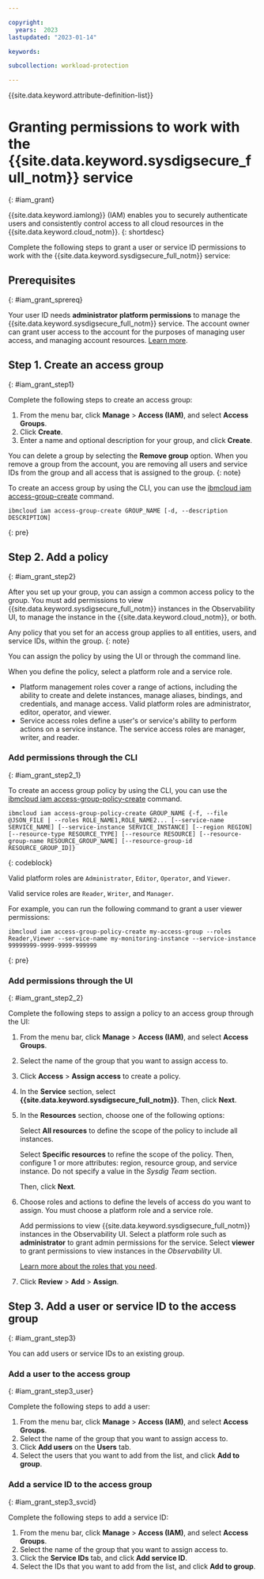 ```yaml
---

copyright:
  years:  2023
lastupdated: "2023-01-14"

keywords:

subcollection: workload-protection

---
```


{{site.data.keyword.attribute-definition-list}}


# Granting permissions to work with the {{site.data.keyword.sysdigsecure_full_notm}} service
{: #iam_grant}

{{site.data.keyword.iamlong}} (IAM) enables you to securely authenticate users and consistently control access to all cloud resources in the {{site.data.keyword.cloud_notm}}.
{: shortdesc}

Complete the following steps to grant a user or service ID permissions to work with the {{site.data.keyword.sysdigsecure_full_notm}} service:

## Prerequisites
{: #iam_grant_sprereq}

Your user ID needs **administrator platform permissions** to manage the {{site.data.keyword.sysdigsecure_full_notm}} service. The account owner can grant user access to the account for the purposes of managing user access, and managing account resources. [Learn more](/docs/account?topic=account-userroles).


## Step 1. Create an access group
{: #iam_grant_step1}

Complete the following steps to create an access group:

1. From the menu bar, click **Manage** &gt; **Access (IAM)**, and select **Access Groups**.
2. Click **Create**.
3. Enter a name and optional description for your group, and click **Create**.

You can delete a group by selecting the **Remove group** option. When you remove a group from the account, you are removing all users and service IDs from the group and all access that is assigned to the group.
{: note}

To create an access group by using the CLI, you can use the [ibmcloud iam access-group-create](/docs/cli?topic=cli-ibmcloud_commands_iam#ibmcloud_iam_access_group_create) command.

```text
ibmcloud iam access-group-create GROUP_NAME [-d, --description DESCRIPTION]
```
{: pre}



## Step 2. Add a policy
{: #iam_grant_step2}

After you set up your group, you can assign a common access policy to the group. You must add permissions to view {{site.data.keyword.sysdigsecure_full_notm}} instances in the Observability UI, to manage the instance in the {{site.data.keyword.cloud_notm}}, or both.

Any policy that you set for an access group applies to all entities, users, and service IDs, within the group.
{: note}

You can assign the policy by using the UI or through the command line.

When you define the policy, select a platform role and a service role.
- Platform management roles cover a range of actions, including the ability to create and delete instances, manage aliases, bindings, and credentials, and manage access. Valid platform roles are administrator, editor, operator, and viewer.
- Service access roles define a user's or service's ability to perform actions on a service instance. The service access roles are manager, writer, and reader.



### Add permissions through the CLI
{: #iam_grant_step2_1}

To create an access group policy by using the CLI, you can use the [ibmcloud iam access-group-policy-create](/docs/cli?topic=cli-ibmcloud_commands_iam#ibmcloud_iam_access_group_policy_create) command.

```text
ibmcloud iam access-group-policy-create GROUP_NAME {-f, --file @JSON_FILE | --roles ROLE_NAME1,ROLE_NAME2... [--service-name SERVICE_NAME] [--service-instance SERVICE_INSTANCE] [--region REGION] [--resource-type RESOURCE_TYPE] [--resource RESOURCE] [--resource-group-name RESOURCE_GROUP_NAME] [--resource-group-id RESOURCE_GROUP_ID]}
```
{: codeblock}

Valid platform roles are `Administrator`, `Editor`, `Operator`, and `Viewer`.

Valid service roles are `Reader`, `Writer`, and `Manager`.

For example, you can run the following command to grant a user viewer permissions:

```text
ibmcloud iam access-group-policy-create my-access-group --roles Reader,Viewer --service-name my-monitoring-instance --service-instance 99999999-9999-9999-999999
```
{: pre}


### Add permissions through the UI
{: #iam_grant_step2_2}

Complete the following steps to assign a policy to an access group through the UI:

1. From the menu bar, click **Manage** &gt; **Access (IAM)**, and select **Access Groups**.
2. Select the name of the group that you want to assign access to.
3. Click **Access**  &gt; **Assign access** to create a policy.
4. In the **Service** section, select **{{site.data.keyword.sysdigsecure_full_notm}}**. Then, click **Next**.
5. In the **Resources** section, choose one of the following options:

    Select **All resources** to define the scope of the policy to include all instances.

    Select **Specific resources** to refine the scope of the policy. Then, configure 1 or more attributes: region, resource group, and service instance. Do not specify a value in the *Sysdig Team* section.

    Then, click **Next**.

6. Choose roles and actions to define the levels of access do you want to assign. You must choose a platform role and a service role.

    Add permissions to view {{site.data.keyword.sysdigsecure_full_notm}} instances in the Observability UI. Select a platform role such as **administrator** to grant admin permissions for the service. Select **viewer** to grant permissions to view instances in the *Observability* UI.

    [Learn more about the roles that you need](/docs/workload-protection?topic=workload-protection-iam).

7. Click **Review** &gt; **Add** &gt; **Assign**.





## Step 3. Add a user or service ID to the access group
{: #iam_grant_step3}

You can add users or service IDs to an existing group.

### Add a user to the access group
{: #iam_grant_step3_user}

Complete the following steps to add a user:

1. From the menu bar, click **Manage** &gt; **Access (IAM)**, and select **Access Groups**.
2. Select the name of the group that you want to assign access to.
3. Click **Add users** on the **Users** tab.
4. Select the users that you want to add from the list, and click **Add to group**.


### Add a service ID to the access group
{: #iam_grant_step3_svcid}

Complete the following steps to add a service ID:

1. From the menu bar, click **Manage** &gt; **Access (IAM)**, and select **Access Groups**.
2. Select the name of the group that you want to assign access to.
3. Click the **Service IDs** tab, and click **Add service ID**.
4. Select the IDs that you want to add from the list, and click **Add to group**.
